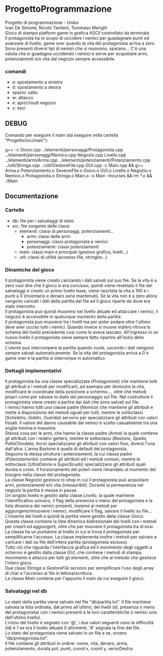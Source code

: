 # ProgettoProgrammazione
Progetto di programmazione - Unibo  
Ivan De Simone, Nicolò Tambini, Tommaso Merighi  
Gioco di stampo platform game in grafica ASCII controllato da terminale.  
Il protagonista ha lo scopo di uccidere i nemici per guadagnare punti ed avanzare di livello, game over quando la vita del protagonista arriva a zero. Sono presenti diversi tipi di nemici che si muovono, sparano... C'è una valuta che si guadagna uccidendo i nemici e serve per acquistare armi, potenziamenti e/o vita dal negozio sempre accessibile.

### comandi
- a: spostamento a sinistra
- d: spostamento a destra
- spazio: salto
- w: attacco
- e: apri/chiudi negozio
- x: esci

## DEBUG
Comando per eseguire il main (da eseguire nella cartella "Progetto/src/main"):

g++ -c Gioco.cpp ../elementi/personaggi/Protagonista.cpp ../elementi/personaggi/Nemico.cpp Negozio.cpp Livello.cpp ../elementi/armi/Arma.cpp ../elementi/potenziamenti/Potenziamento.cpp ../util/Stringa.cpp ../util/GestoreFile.cpp GUI.cpp -c Main.cpp && g++ Arma.o Potenziamento.o GestoreFile.o Gioco.o GUI.o Livello.o Negozio.o Nemico.o Protagonista.o Stringa.o Main.o -o Main -lncurses && rm *.o && ./Main

## Documentazione

### Cartelle
- db: file per i salvataggi di stato
- src: file sorgente delle classi
  - elementi: classi di personaggi, potenziamenti...
    - armi: classi delle armi
    - personaggi: classi protagonista e nemici
    - potenziamenti: classi potenziamenti
  - main: classi main e principali (gestore grafica, livelli...)
  - util: classi di utilità (accesso file, stringhe...)

### Dinamiche del gioco
Il protagonista viene creato caricando i dati salvati sul suo file. Se la vita è a zero vuol dire che il gioco si era concluso, quindi viene resettato il file dei salvataggi e creato un primo livello base, viene riportata la vita a 100 e i punti a 0 (inventario e denaro sono mantenuti). Se la vita non è a zero allora vengono caricati i dati della partita dal file ed il gioco riparte da dove era stato interrotto.  
Il protagonista può quindi muoversi nel livello attuale ed attaccare i nemici, il negozio è accessibile in qualunque momento della partita.  
Il protagonista può muoversi tra i livelli ma per poter andare oltre l'ultimo deve aver ucciso tutti i nemici. Quando invece si muove indiero ritrova lo schema del livello precedente così come lo aveva lasciato. All'ingresso in un nuovo livello il protagonista viene sempre fatto ripartire all'inizio dello schema.  
L'utente può interrompere la partita quando vuole, uscendo i dati vengono sempre salvati automaticamente. Se la vita del protagonista arriva a 0 è game over e la partita si interrompe in automatico.  

### Dettagli implementativi
Il protagonista ha una classe specializzata (*Protagonista*) che mantiene tutti gli attributi e i metodi per modificarli, ad esempio per diminuire la vita, modificare le coordinate della posizione a schermo..., oltre che metodi propri come per salvare lo stato del personaggio sul file. Nel costruttore il protagonista viene creato a partire dai dati che sono salvati sul file.  
I nemici hanno tutti una classe padre (*Nemico*) che mantiene gli attributi e mette a disposizione dei metodi uguali per tutti, mentre le sottoclassi (*Scheletro*, *Goblin*, *Guardia*) servono per specializzare gli attributi con valori fissati. Il valore del danno causabile dai nemici è scelto casualmente tra una soglia minima e massima.  
Stessa cosa per le armi, che hanno la classe padre (*Arma*) la quale contiene gli attributi con i relativi getters, mentre le sottoclassi (*Bastone*, *Spada*, *PallaChiodata*, *Arco*) specializzano gli attributi con valori fissi, diversi l'una dall'altra. L'arma Bastone è quella di default del protagonista.  
Seguono la stessa struttura i potenziamenti, la cui classe padre (*Potenziamento*) contiene gli attributi ed i metodi comuni, mentre le sottoclassi (*UltraDanno* e *SuperScudo*) specializzano gli attributi quali durata e costo. Il funzionamento dei poteri viene rimandato al momento del bisogno nella classe del protagonista.   
La classe *Negozio* gestisce lo shop in cui il protagonista può acquistare armi, potenziamenti e/o vita (inesauribili). Durante la permanenza nel negozio la partita è messa in pausa.  
Un singolo livello è gestito dalla classe *Livello*, la quale mantiene l'identificativo univoco, il flag della presenza o meno del protagonista e la lista dinamica dei nemici presenti, insieme ai metodi per aggiungere/rimuovere i nemici, modificare il flag, salvare il livello su file...  
L'insieme dei livelli e quindi la partita viene gestito dalla classe *Gioco*. Questa classe contiene la lista dinamica bidirezionale dei livelli con i metodi per crearli ed aggiungerli, oltre che per muovere il protagonista tra di essi. La classe ha un puntatore al livello in cui si trova il protagonista per semplificarne l'accesso. La classe implementa inoltre i metodi per salvare e caricare i dati su file dell'intera partita (protagonista escluso).  
Tutto ciò che riguarda l'interfaccia grafica ed il movimento degli oggetti a schermo è gestito dalla classe *GUI*, che contiene i metodi di stampa, movimento e attacco per tutti gli elementi, oltre che al metodo che gestisce l'intero gioco.  
Due classi *Stringa* e *GestoreFile* servono per semplificare l'uso degli array di char e l'accesso ai file in lettura/scrittura.  
La classe *Main* contiene per l'appunto il main da cui eseguire il gioco.  

### Salvataggi nel db
Lo stato della partita viene salvato nel file "db/partita.txt". Il file mantiene salvata la lista ordinata, dal primo all'ultimo, dei livelli (id, presenza o meno del protagonista) con i nemici presenti e le loro caratteristiche (i nemici solo dell'ultimo livello).  
L'inizio del livello è segnato con '@', i due valori seguenti sono la difficoltà (id) e 1 se era il livello attuale 0 altrimenti. '#' segnala la fine del file.  
Lo stato del protagonista viene salvato in un file a se, ovvero "db/protagonista.txt".  
Il file contiene gli attributi in ordine: nome, vita, denaro, arma, potenziamento, durata pot, punti, coord x, coord y, versoDestra
